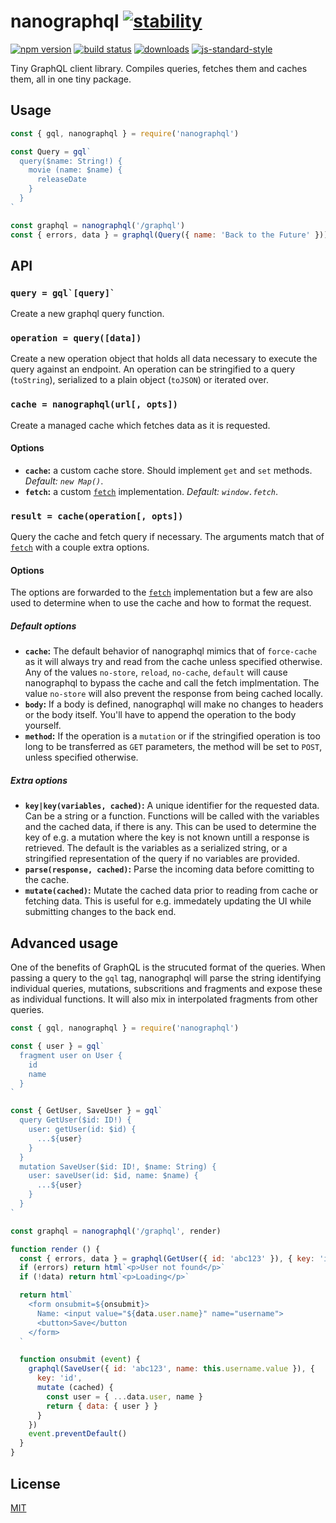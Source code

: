 # nanographql [![stability][0]][1]
[![npm version][2]][3] [![build status][4]][5]
[![downloads][8]][9] [![js-standard-style][10]][11]

Tiny GraphQL client library. Compiles queries, fetches them and caches them, all
in one tiny package.

## Usage
```js
const { gql, nanographql } = require('nanographql')

const Query = gql`
  query($name: String!) {
    movie (name: $name) {
      releaseDate
    }
  }
`

const graphql = nanographql('/graphql')
const { errors, data } = graphql(Query({ name: 'Back to the Future' }))

```

## API
### ``query = gql`[query]` ``
Create a new graphql query function.

### `operation = query([data])`
Create a new operation object that holds all data necessary to execute the query
against an endpoint. An operation can be stringified to a query (`toString`),
serialized to a plain object (`toJSON`) or iterated over.

### `cache = nanographql(url[, opts])`
Create a managed cache which fetches data as it is requested.

#### Options
- **`cache`:** a custom cache store. Should implement `get` and `set` methods.
  *Default: `new Map()`*.
- **`fetch`:** a custom [`fetch`][12] implementation.
  *Default: `window.fetch`*.

### `result = cache(operation[, opts])`
Query the cache and fetch query if necessary. The arguments match that of
[`fetch`][12] with a couple extra options.

#### Options
The options are forwarded to the [`fetch`][12] implementation but a few are
also used to determine when to use the cache and how to format the request.

##### Default options
- **`cache`:** The default behavior of nanographql mimics that of `force-cache`
  as it will always try and read from the cache unless specified otherwise. Any
  of the values `no-store`, `reload`, `no-cache`, `default` will cause
  nanographql to bypass the cache and call the fetch implmentation. The value
  `no-store` will also prevent the response from being cached locally.
- **`body`:** If a body is defined, nanographql will make no changes to headers
  or the body itself. You'll have to append the operation to the body yourself.
- **`method`:** If the operation is a `mutation` or if the stringified
  operation is too long to be transferred as `GET` parameters, the method will
  be set to `POST`, unless specified otherwise.

##### Extra options
- **`key|key(variables, cached)`:** A unique identifier for the requested data.
  Can be a string or a function. Functions will be called with the variables and
  the cached data, if there is any. This can be used to determine the key of
  e.g. a mutation where the key is not known untill a response is retrieved. The
  default is the variables as a serialized string, or a stringified
  representation of the query if no variables are provided.
- **`parse(response, cached)`:** Parse the incoming data before comitting to the
  cache.
- **`mutate(cached)`:** Mutate the cached data prior to reading from cache or
  fetching data. This is useful for e.g. immedately updating the UI while
  submitting changes to the back end.

## Advanced usage
One of the benefits of GraphQL is the strucuted format of the queries. When
passing a query to the `gql` tag, nanographql will parse the string identifying
individual queries, mutations, subscritions and fragments and expose these as
individual functions. It will also mix in interpolated fragments from other
queries.

```js
const { gql, nanographql } = require('nanographql')

const { user } = gql`
  fragment user on User {
    id
    name
  }
`

const { GetUser, SaveUser } = gql`
  query GetUser($id: ID!) {
    user: getUser(id: $id) {
      ...${user}
    }
  }
  mutation SaveUser($id: ID!, $name: String) {
    user: saveUser(id: $id, name: $name) {
      ...${user}
    }
  }
`

const graphql = nanographql('/graphql', render)

function render () {
  const { errors, data } = graphql(GetUser({ id: 'abc123' }), { key: 'id' })
  if (errors) return html`<p>User not found</p>`
  if (!data) return html`<p>Loading</p>`

  return html`
    <form onsubmit=${onsubmit}>
      Name: <input value="${data.user.name}" name="username">
      <button>Save</button
    </form>
  `

  function onsubmit (event) {
    graphql(SaveUser({ id: 'abc123', name: this.username.value }), {
      key: 'id',
      mutate (cached) {
        const user = { ...data.user, name }
        return { data: { user } }
      }
    })
    event.preventDefault()
  }
}
```


## License
[MIT](https://tldrlegal.com/license/mit-license)

[0]: https://img.shields.io/badge/stability-stable-brightgreen.svg?style=flat-square
[1]: https://nodejs.org/api/documentation.html#documentation_stability_index
[2]: https://img.shields.io/npm/v/nanographql.svg?style=flat-square
[3]: https://npmjs.org/package/nanographql
[4]: https://img.shields.io/travis/yoshuawuyts/nanographql/master.svg?style=flat-square
[5]: https://travis-ci.org/yoshuawuyts/nanographql
[6]: https://img.shields.io/codecov/c/github/yoshuawuyts/nanographql/master.svg?style=flat-square
[7]: https://codecov.io/github/yoshuawuyts/nanographql
[8]: http://img.shields.io/npm/dm/nanographql.svg?style=flat-square
[9]: https://npmjs.org/package/nanographql
[10]: https://img.shields.io/badge/code%20style-standard-brightgreen.svg?style=flat-square
[11]: https://github.com/feross/standard
[12]: https://developer.mozilla.org/en-US/docs/Web/API/WindowOrWorkerGlobalScope/fetch#Parameters
